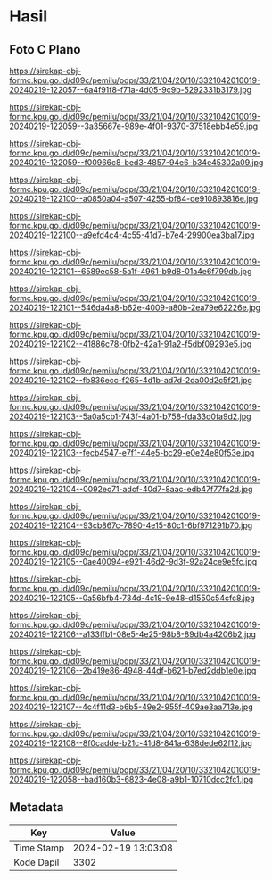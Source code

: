 # Hasil

## Foto C Plano

https://sirekap-obj-formc.kpu.go.id/d09c/pemilu/pdpr/33/21/04/20/10/3321042010019-20240219-122057--6a4f91f8-f71a-4d05-9c9b-5292331b3179.jpg

https://sirekap-obj-formc.kpu.go.id/d09c/pemilu/pdpr/33/21/04/20/10/3321042010019-20240219-122059--3a35667e-989e-4f01-9370-37518ebb4e59.jpg

https://sirekap-obj-formc.kpu.go.id/d09c/pemilu/pdpr/33/21/04/20/10/3321042010019-20240219-122059--f00966c8-bed3-4857-94e6-b34e45302a09.jpg

https://sirekap-obj-formc.kpu.go.id/d09c/pemilu/pdpr/33/21/04/20/10/3321042010019-20240219-122100--a0850a04-a507-4255-bf84-de910893816e.jpg

https://sirekap-obj-formc.kpu.go.id/d09c/pemilu/pdpr/33/21/04/20/10/3321042010019-20240219-122100--a9efd4c4-4c55-41d7-b7e4-29900ea3ba17.jpg

https://sirekap-obj-formc.kpu.go.id/d09c/pemilu/pdpr/33/21/04/20/10/3321042010019-20240219-122101--6589ec58-5a1f-4961-b9d8-01a4e6f799db.jpg

https://sirekap-obj-formc.kpu.go.id/d09c/pemilu/pdpr/33/21/04/20/10/3321042010019-20240219-122101--546da4a8-b62e-4009-a80b-2ea79e62226e.jpg

https://sirekap-obj-formc.kpu.go.id/d09c/pemilu/pdpr/33/21/04/20/10/3321042010019-20240219-122102--41886c78-0fb2-42a1-91a2-f5dbf09293e5.jpg

https://sirekap-obj-formc.kpu.go.id/d09c/pemilu/pdpr/33/21/04/20/10/3321042010019-20240219-122102--fb836ecc-f265-4d1b-ad7d-2da00d2c5f21.jpg

https://sirekap-obj-formc.kpu.go.id/d09c/pemilu/pdpr/33/21/04/20/10/3321042010019-20240219-122103--5a0a5cb1-743f-4a01-b758-fda33d0fa9d2.jpg

https://sirekap-obj-formc.kpu.go.id/d09c/pemilu/pdpr/33/21/04/20/10/3321042010019-20240219-122103--fecb4547-e7f1-44e5-bc29-e0e24e80f53e.jpg

https://sirekap-obj-formc.kpu.go.id/d09c/pemilu/pdpr/33/21/04/20/10/3321042010019-20240219-122104--0092ec71-adcf-40d7-8aac-edb47f77fa2d.jpg

https://sirekap-obj-formc.kpu.go.id/d09c/pemilu/pdpr/33/21/04/20/10/3321042010019-20240219-122104--93cb867c-7890-4e15-80c1-6bf971291b70.jpg

https://sirekap-obj-formc.kpu.go.id/d09c/pemilu/pdpr/33/21/04/20/10/3321042010019-20240219-122105--0ae40094-e921-46d2-9d3f-92a24ce9e5fc.jpg

https://sirekap-obj-formc.kpu.go.id/d09c/pemilu/pdpr/33/21/04/20/10/3321042010019-20240219-122105--0a56bfb4-734d-4c19-9e48-d1550c54cfc8.jpg

https://sirekap-obj-formc.kpu.go.id/d09c/pemilu/pdpr/33/21/04/20/10/3321042010019-20240219-122106--a133ffb1-08e5-4e25-98b8-89db4a4206b2.jpg

https://sirekap-obj-formc.kpu.go.id/d09c/pemilu/pdpr/33/21/04/20/10/3321042010019-20240219-122106--2b419e86-4948-44df-b621-b7ed2ddb1e0e.jpg

https://sirekap-obj-formc.kpu.go.id/d09c/pemilu/pdpr/33/21/04/20/10/3321042010019-20240219-122107--4c4f11d3-b6b5-49e2-955f-409ae3aa713e.jpg

https://sirekap-obj-formc.kpu.go.id/d09c/pemilu/pdpr/33/21/04/20/10/3321042010019-20240219-122108--8f0cadde-b21c-41d8-841a-638dede62f12.jpg

https://sirekap-obj-formc.kpu.go.id/d09c/pemilu/pdpr/33/21/04/20/10/3321042010019-20240219-122058--bad160b3-6823-4e08-a9b1-10710dcc2fc1.jpg


## Metadata

| Key        | Value               |
| ---------- | ------------------- |
| Time Stamp | 2024-02-19 13:03:08 |
| Kode Dapil | 3302                |



